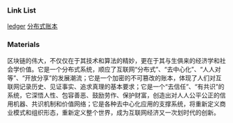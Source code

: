 ### Link List
[ledger](https://www.ibm.com/developerworks/cn/cloud/library/cl-blockchain-basics-intro-bluemix-trs/index.html)
[分布式账本](http://www.360doc.com/content/18/0428/14/39236936_749443600.shtml)

### Materials

区块链的伟大，不仅仅在于其技术和算法的精妙，更在于其与生俱来的经济学和社会学价值。它是一个分布式系统，顺应了互联网“分布式”、“去中心化”、“人人对等”、“开放分享”的发展潮流；它是一个加密的不可篡改的账本，体现了人们对互联网记录历史、见证事实、追求真理的基本要求；它是一个“去信任”、“有共识”的系统，它深悟人性、包容善恶、鼓励劳作、保护财富，创造出对人人公平公正的信用机器、共识机制和价值网络；它是各种去中心化应用的支撑系统，将重新定义商业模式和组织形态，重新定义整个世界，成为互联网经济又一次划时代的创新。
